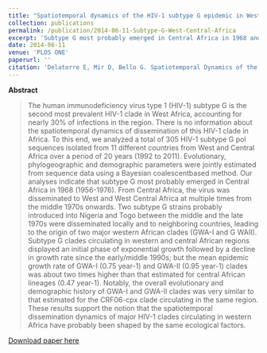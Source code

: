 ```yaml
---
title: "Spatiotemporal dynamics of the HIV-1 subtype G epidemic in West and Central Africa"
collection: publications
permalink: /publication/2014-06-11-Subtype-G-West-Central-Africa
excerpt: 'Subtype G most probably emerged in Central Africa in 1968 and from there it disseminated to West and West Central Africa at multiple times from the middle 1970s onwards.'
date: 2014-06-11
venue: 'PLOS ONE'
paperurl: ''
citation: 'Delatorre E, Mir D, Bello G. Spatiotemporal Dynamics of the HIV-1 Subtype G Epidemic in West and Central Africa.<i>PLoS One</i>. 2014 Jun 11;9(6):e98908. '
---
```


**Abstract**

>The human immunodeficiency virus type 1 (HIV-1) subtype G is the second most prevalent HIV-1 clade in West Africa, accounting for nearly 30% of infections in the region. There is no information about the spatiotemporal dynamics of dissemination of this HIV-1 clade in Africa. To this end, we analyzed a total of 305 HIV-1 subtype G pol sequences isolated from 11 different countries from West and Central Africa over a period of 20 years (1992 to 2011). Evolutionary, phylogeographic and demographic parameters were jointly estimated from sequence data using a Bayesian coalescentbased method. Our analyses indicate that subtype G most probably emerged in Central Africa in 1968 (1956-1976). From Central Africa, the virus was disseminated to West and West Central Africa at multiple times from the middle 1970s onwards. Two subtype G strains probably introduced into Nigeria and Togo between the middle and the late 1970s were disseminated locally and to neighboring countries, leading to the origin of two major western African clades (GWA-I and G WAII). Subtype G clades circulating in western and central African regions displayed an initial phase of exponential growth followed by a decline in growth rate since the early/middle 1990s; but the mean epidemic growth rate of GWA-I (0.75 year-1) and GWA-II (0.95 year-1) clades was about two times higher than that estimated for central African lineages (0.47 year-1). Notably, the overall evolutionary and demographic history of GWA-I and GWA-II clades was very similar to that estimated for the CRF06-cpx clade circulating in the same region. These results support the notion that the spatiotemporal dissemination dynamics of major HIV-1 clades circulating in western Africa have probably been shaped by the same ecological factors.

[Download paper here](http://dx.plos.org/10.1371/journal.pone.0098908)
